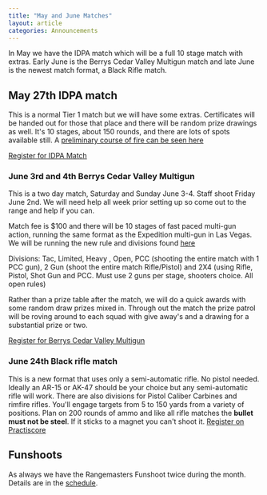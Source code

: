 ```yaml
---
title: "May and June Matches"
layout: article
categories: Announcements
---
```


In May we have the IDPA match which will be a full 10 stage match with extras. Early June is the Berrys Cedar Valley Multigun match and late June is the newest match format, a Black Rifle match.

## May 27th IDPA match

This is a normal Tier 1 match but we will have some extras. Certificates will be handed out for those that place and there will be random prize drawings as well. It's 10 stages, about 150 rounds, and there are lots of spots available still. A [preliminary course of fire can be seen here](https://docs.google.com/presentation/d/1kXyOUv65KcOCTOf8NL8kcLCp-vQ7YX51wSkcVhwGAs4/edit#slide=id.g21ad449e14_1_90)


[Register for IDPA Match](https://practiscore.com/udpl-2017-may-idpa/register)


### June 3rd and 4th Berrys Cedar Valley Multigun

This is a two day match, Saturday and Sunday June 3-4. Staff shoot Friday June 2nd. We will need help all week prior setting up so come out to the range and help if you can.

Match fee is $100 and there will be 10 stages of fast paced multi-gun action, running the same format as the Expedition multi-gun in Las Vegas. We will be running the new rule and divisions found [here](https://docs.google.com/document/d/1i7rn0rwTHmQM4jsJ9md0870yVp0Xqst96MFLLi1WdOk)

Divisions: Tac, Limited, Heavy , Open, PCC (shooting the entire match with 1 PCC gun), 2 Gun (shoot the entire match Rifle/Pistol) and 2X4 (using Rifle, Pistol, Shot Gun and PCC. Must use 2 guns per stage, shooters choice. All open rules)

Rather than a prize table after the match, we will do a quick awards with some random draw prizes mixed in. Through out the match the prize patrol will be roving around to each squad with give away's and a drawing for a substantial prize or two.


[Register for Berrys Cedar Valley Multigun](https://practiscore.com/berrys-cedar-valley-multigun/register)


### June 24th Black rifle match

This is a new format that uses only a semi-automatic rifle. No pistol needed. Ideally an AR-15 or AK-47 should be your choice but any semi-automatic rifle will work. There are also divisions for Pistol Caliber Carbines and rimfire rifles. You'll engage targets from 5 to 150 yards from a variety of positions. Plan on 200 rounds of ammo and like all rifle matches the **bullet must not be steel**. If it sticks to a magnet you can't shoot it. [Register on Practiscore](https://practiscore.com/udpl-june-black-rifle-match/register)


## Funshoots

As always we have the Rangemasters Funshoot twice during the month. Details are in the [schedule](http://www.udpl.net/schedule/).



